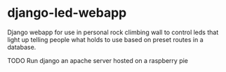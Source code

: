 # django-led-webapp
Django webapp for use in personal rock climbing wall to control leds that light up telling people what holds to use based on preset routes in a database.




TODO
Run django an apache server hosted on a raspberry pie
